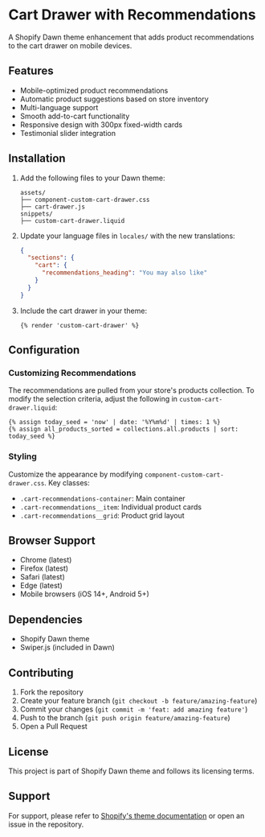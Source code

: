 # Cart Drawer with Recommendations

A Shopify Dawn theme enhancement that adds product recommendations to the cart drawer on mobile devices.

## Features

- Mobile-optimized product recommendations
- Automatic product suggestions based on store inventory
- Multi-language support
- Smooth add-to-cart functionality
- Responsive design with 300px fixed-width cards
- Testimonial slider integration

## Installation

1. Add the following files to your Dawn theme:
   ```
   assets/
   ├── component-custom-cart-drawer.css
   ├── cart-drawer.js
   snippets/
   ├── custom-cart-drawer.liquid
   ```

2. Update your language files in `locales/` with the new translations:
   ```json
   {
     "sections": {
       "cart": {
         "recommendations_heading": "You may also like"
       }
     }
   }
   ```

3. Include the cart drawer in your theme:
   ```liquid
   {% render 'custom-cart-drawer' %}
   ```

## Configuration

### Customizing Recommendations

The recommendations are pulled from your store's products collection. To modify the selection criteria, adjust the following in `custom-cart-drawer.liquid`:

```liquid
{% assign today_seed = 'now' | date: '%Y%m%d' | times: 1 %}
{% assign all_products_sorted = collections.all.products | sort: today_seed %}
```

### Styling

Customize the appearance by modifying `component-custom-cart-drawer.css`. Key classes:

- `.cart-recommendations-container`: Main container
- `.cart-recommendations__item`: Individual product cards
- `.cart-recommendations__grid`: Product grid layout

## Browser Support

- Chrome (latest)
- Firefox (latest)
- Safari (latest)
- Edge (latest)
- Mobile browsers (iOS 14+, Android 5+)

## Dependencies

- Shopify Dawn theme
- Swiper.js (included in Dawn)

## Contributing

1. Fork the repository
2. Create your feature branch (`git checkout -b feature/amazing-feature`)
3. Commit your changes (`git commit -m 'feat: add amazing feature'`)
4. Push to the branch (`git push origin feature/amazing-feature`)
5. Open a Pull Request

## License

This project is part of Shopify Dawn theme and follows its licensing terms.

## Support

For support, please refer to [Shopify's theme documentation](https://shopify.dev/themes) or open an issue in the repository.
